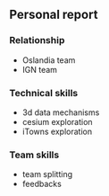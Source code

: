 ## Personal report

### Relationship    
* Oslandia team  
* IGN team  

### Technical skills  
* 3d data mechanisms  
*  cesium exploration  
*  iTowns exploration

### Team skills   
* team splitting  
* feedbacks  
